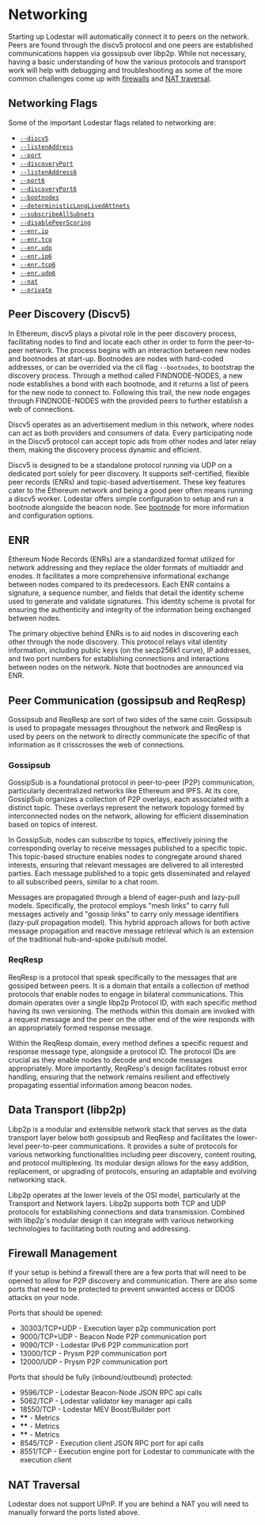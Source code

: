 # Networking

Starting up Lodestar will automatically connect it to peers on the network. Peers are found through the discv5 protocol and one peers are established communications happen via gossipsub over libp2p. While not necessary, having a basic understanding of how the various protocols and transport work will help with debugging and troubleshooting as some of the more common challenges come up with [firewalls](#firewall-management) and [NAT traversal](#nat-traversal).

## Networking Flags

Some of the important Lodestar flags related to networking are:

- [`--discv5`](./configuration.md#--discv5)
- [`--listenAddress`](./configuration.md#--listenAddress)
- [`--port`](./configuration.md#--port)
- [`--discoveryPort`](./configuration.md#--discoveryPort)
- [`--listenAddress6`](./configuration.md#--listenAddress6)
- [`--port6`](./configuration.md#--port6)
- [`--discoveryPort6`](./configuration.md#--discoveryPort6)
- [`--bootnodes`](./configuration.md#--bootnodes)
- [`--deterministicLongLivedAttnets`](./configuration.md#--deterministicLongLivedAttnets)
- [`--subscribeAllSubnets`](./configuration.md#--subscribeAllSubnets)
- [`--disablePeerScoring`](./configuration.md#--disablePeerScoring)
- [`--enr.ip`](./configuration.md#--enr.ip)
- [`--enr.tcp`](./configuration.md#--enr.tcp)
- [`--enr.udp`](./configuration.md#--enr.udp)
- [`--enr.ip6`](./configuration.md#--enr.ip6)
- [`--enr.tcp6`](./configuration.md#--enr.tcp6)
- [`--enr.udp6`](./configuration.md#--enr.udp6)
- [`--nat`](./configuration.md#--nat)
- [`--private`](./configuration.md#`--private`)

## Peer Discovery (Discv5)

In Ethereum, discv5 plays a pivotal role in the peer discovery process, facilitating nodes to find and locate each other in order to form the peer-to-peer network​. The process begins with an interaction between new nodes and bootnodes at start-up. Bootnodes are nodes with hard-coded addresses, or can be overrided via the cli flag `--bootnodes`, to bootstrap the discovery process​. Through a method called FINDNODE-NODES, a new node establishes a bond with each bootnode, and it returns a list of peers for the new node to connect to. Following this trail, the new node engages through FINDNODE-NODES with the provided peers to further establish a web of connections​.

Discv5 operates as an advertisement medium in this network, where nodes can act as both providers and consumers of data. Every participating node in the Discv5 protocol can accept topic ads from other nodes and later relay them, making the discovery process dynamic and efficient​.

Discv5 is designed to be a standalone protocol running via UDP on a dedicated port solely for peer discovery. It supports self-certified, flexible peer records (ENRs) and topic-based advertisement. These key features cater to the Ethereum network​ and being a good peer often means running a discv5 worker​. Lodestar offers simple configuration to setup and run a bootnode alongside the beacon node. See [bootnode](./bootnode.md) for more information and configuration options.

## ENR

Ethereum Node Records (ENRs) are a standardized format utilized for network addressing and they replace the older formats of multiaddr and enodes. It facilitates a more comprehensive informational exchange between nodes compared to its predecessors. Each ENR contains a signature, a sequence number, and fields that detail the identity scheme used to generate and validate signatures. This identity scheme is pivotal for ensuring the authenticity and integrity of the information being exchanged between nodes.

The primary objective behind ENRs is to aid nodes in discovering each other through the node discovery. This protocol relays vital identity information, including public keys (on the secp256k1 curve), IP addresses, and two port numbers for establishing connections and interactions between nodes on the network. Note that bootnodes are announced via ENR.

## Peer Communication (gossipsub and ReqResp)

Gossipsub and ReqResp are sort of two sides of the same coin. Gossipsub is used to propagate messages throughout the network and ReqResp is used by peers on the network to directly communicate the specific of that information as it crisscrosses the web of connections.

### Gossipsub

GossipSub is a foundational protocol in peer-to-peer (P2P) communication, particularly decentralized networks like Ethereum and IPFS. At its core, GossipSub organizes a collection of P2P overlays, each associated with a distinct topic. These overlays represent the network topology formed by interconnected nodes on the network, allowing for efficient dissemination based on topics of interest​.

In GossipSub, nodes can subscribe to topics, effectively joining the corresponding overlay to receive messages published to a specific topic. This topic-based structure enables nodes to congregate around shared interests, ensuring that relevant messages are delivered to all interested parties. Each message published to a topic gets disseminated and relayed to all subscribed peers, similar to a chat room.

Messages are propagated through a blend of eager-push and lazy-pull models. Specifically, the protocol employs "mesh links" to carry full messages actively and "gossip links" to carry only message identifiers (lazy-pull propagation model). This hybrid approach allows for both active message propagation and reactive message retrieval​ which is an extension of the traditional hub-and-spoke pub/sub model.

### ReqResp

ReqResp is a protocol that speak specifically to the messages that are gossiped between peers. It is a domain that entails a collection of method protocols that enable nodes to engage in bilateral communications. This domain operates over a single libp2p Protocol ID, with each specific method having its own versioning. The methods within this domain are invoked with a request message and the peer on the other end of the wire responds with an appropriately formed response message.

Within the ReqResp domain, every method defines a specific request and response message type, alongside a protocol ID. The protocol IDs are crucial as they enable nodes to decode and encode messages appropriately. More importantly, ReqResp's design facilitates robust error handling, ensuring that the network remains resilient and effectively propagating essential information among beacon nodes.

## Data Transport (libp2p)

Libp2p is a modular and extensible network stack that serves as the data transport layer below both gossipsub and ReqResp and facilitates the lower-level peer-to-peer communications. It provides a suite of protocols for various networking functionalities including peer discovery, content routing, and protocol multiplexing. Its modular design allows for the easy addition, replacement, or upgrading of protocols, ensuring an adaptable and evolving networking stack.

Libp2p operates at the lower levels of the OSI model, particularly at the Transport and Network layers. Libp2p supports both TCP and UDP protocols for establishing connections and data transmission. Combined with libp2p's modular design it can integrate with various networking technologies to facilitating both routing and addressing.

## Firewall Management

If your setup is behind a firewall there are a few ports that will need to be opened to allow for P2P discovery and communication. There are also some ports that need to be protected to prevent unwanted access or DDOS attacks on your node.

Ports that should be opened:

- 30303/TCP+UDP - Execution layer p2p communication port
- 9000/TCP+UDP - Beacon Node P2P communication port
- 9090/TCP - Lodestar IPv6 P2P communication port
- 13000/TCP - Prysm P2P communication port
- 12000/UDP - Prysm P2P communication port

Ports that should be fully (inbound/outbound) protected:

- 9596/TCP - Lodestar Beacon-Node JSON RPC api calls
- 5062/TCP - Lodestar validator key manager api calls
- 18550/TCP - Lodestar MEV Boost/Builder port
- **\*\*** - Metrics
- **\*\*** - Metrics
- **\*\*** - Metrics
- 8545/TCP - Execution client JSON RPC port for api calls
- 8551/TCP - Execution engine port for Lodestar to communicate with the execution client

## NAT Traversal

Lodestar does not support UPnP. If you are behind a NAT you will need to manually forward the ports listed above.

